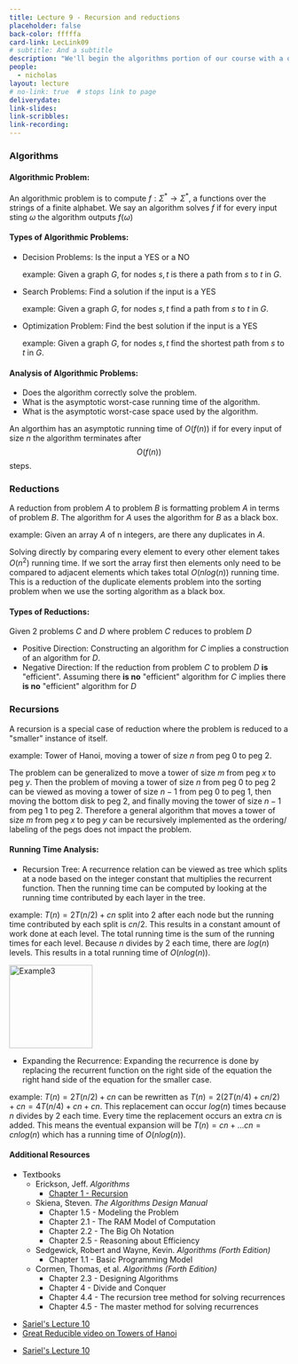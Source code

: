 ```yaml
---
title: Lecture 9 - Recursion and reductions
placeholder: false
back-color: fffffa
card-link: LecLink09
# subtitle: And a subtitle
description: "We'll begin the algorithms portion of our course with a quick recap of the most fundamental algorithmic technique: recursion. We'll also briefly go over solving recurrences. "
people:
  - nicholas
layout: lecture
# no-link: true  # stops link to page 
deliverydate: 
link-slides: 
link-scribbles: 
link-recording: 
---
```


### Algorithms
#### **Algorithmic Problem**:
An algorithmic problem is to compute $f: \Sigma^\ast \rightarrow \Sigma^\ast$, a functions over the strings of a finite alphabet. We say an algorithm solves $f$ if for every input sting $\omega$ the algorithm outputs $f(\omega)$

#### **Types of Algorithmic Problems**:
- Decision Problems: Is the input a YES or a NO

    example: Given a graph $G$, for nodes $s,t$ is there a path from $s$ to $t$ in $G$.
- Search Problems: Find a solution if the input is a YES

    example: Given a graph $G$, for nodes $s,t$ find a path from $s$ to $t$ in $G$.
- Optimization Problem: Find the best solution if the input is a YES

    example: Given a graph $G$, for nodes $s,t$ find the shortest path from $s$ to $t$ in $G$.

#### **Analysis of Algorithmic Problems**:
- Does the algorithm correctly solve the problem.
- What is the asymptotic worst-case running time of the algorithm.
- What is the asymptotic worst-case space used by the algorithm.

An algorthim has an asymptotic running time of $O(f(n))$ if for every input of size $n$ the algorithm terminates after $$O(f(n))$$ steps.

### Reductions
A reduction from problem $A$ to problem $B$ is formatting problem $A$ in terms of problem $B$. The algorithm for $A$ uses the algorithm for $B$ as a black box.

example: Given an array $A$ of n integers, are there any duplicates in $A$.

Solving directly by comparing every element to every other element takes $O(n^2)$ running time. If we sort the array first then elements only need to be compared to adjacent elements which takes total $O(n log(n))$ running time. This is a reduction of the duplicate elements problem into the sorting problem when we use the sorting algorithm as a black box.

#### **Types of Reductions**:
Given 2 problems $C$ and $D$ where problem $C$ reduces to problem $D$
- Positive Direction: Constructing an algorithm for $C$ implies a construction of an  algorithm for $D$. 
- Negative Direction: If the reduction from problem $C$ to problem $D$ **is** "efficient". Assuming there **is no** "efficient" algorithm for $C$ implies there **is no** "efficient" algorithm for $D$


### Recursions
A recursion is a special case of reduction where the problem is reduced to a "smaller" instance of itself.

example: Tower of Hanoi, moving a tower of size $n$ from peg $0$ to peg $2$.

The problem can be generalized to move a tower of size $m$ from peg $x$ to peg $y$. Then the problem of moving a tower of size $n$ from peg 0 to peg 2 can be viewed as moving a tower of size $n-1$ from peg 0 to peg 1, then moving the bottom disk to peg 2, and finally moving the tower of size $n-1$ from peg 1 to peg 2. Therefore a general algorithm that moves a tower of size $m$ from peg $x$ to peg $y$ can be recursively implemented as the ordering/ labeling of the pegs does not impact the problem.

#### **Running Time Analysis**:
- Recursion Tree: A recurrence relation can be viewed as tree which splits at a node based on the integer constant that multiplies the recurrent function. Then the running time can be computed by looking at the running time contributed by each layer in the tree.

example: $T(n) = 2T(n/2)+cn$ split into 2 after each node but the running time contributed by each split is $cn/2$. This results in a constant amount of work done at each level. The total running time is the sum of the running times for each level. Because $n$ divides by 2 each time, there are $log(n)$ levels. This results in a total running time of $O(nlog(n))$.

<img src="/img/lectures/Lec10/lec10_fig1.PNG" alt="Example3" style="height: 150px;">

- Expanding the Recurrence: Expanding the recurrence is done by replacing the recurrent function on the right side of the equation the right hand side of the equation for the smaller case.

example: $T(n) = 2T(n/2) + cn$ can be rewritten as $T(n) = 2(2T(n/4)+cn/2)+cn = 4T(n/4)+cn+cn$. This replacement can occur $log(n)$ times because $n$ divides by 2 each time. Every time the replacement occurs an extra $cn$ is added. This means the eventual expansion will be $T(n) = cn+...cn = cnlog(n)$ which has a running time of $O(nlog(n))$.

<h4>Additional Resources</h4>

* Textbooks 
  * Erickson, Jeff. *Algorithms* 
	* [Chapter 1 - Recursion](https://jeffe.cs.illinois.edu/teaching/algorithms/book/03-dynprog.pdf)
  * Skiena, Steven. *The Algorithms Design Manual*
    * Chapter 1.5 - Modeling the Problem
    * Chapter 2.1 - The RAM Model of Computation
    * Chapter 2.2 - The Big Oh Notation
    * Chapter 2.5 - Reasoning about Efficiency
  * Sedgewick, Robert and Wayne, Kevin. *Algorithms (Forth Edition)*
    * Chapter 1.1 - Basic Programming Model
  * Cormen, Thomas, et al. *Algorithms (Forth Edition)*
    * Chapter 2.3 - Designing Algorithms
    * Chapter 4 - Divide and Conquer 
    * Chapter 4.4 - The recursion tree method for solving recurrences
    * Chapter 4.5 - The master method for solving recurrences

- [Sariel's Lecture 10](https://courses.engr.illinois.edu/cs374/fa2020/lec_prerec/) 
- [Great Reducible video on Towers of Hanoi](https://www.youtube.com/watch?v=rf6uf3jNjbo)
* [Sariel's Lecture 10](https://www.youtube.com/watch?v=vBl8JSdKrvw&list=PLaEwgrahG-LpCO04ip9-KfGIYSr1YGbwE&pp=iAQB)













